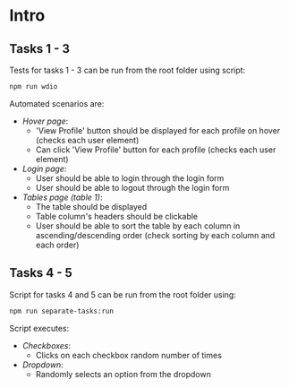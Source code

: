 # Intro

## Tasks 1 - 3
Tests for tasks 1 - 3 can be run from the root folder using script:

```bash
npm run wdio
```

Automated scenarios are:
- _Hover page_:
    - 'View Profile' button should be displayed for each profile on hover (checks each user element)
    - Can click 'View Profile' button for each profile (checks each user element)
- _Login page_:
    - User should be able to login through the login form
    - User should be able to logout through the login form
- _Tables page (table 1)_:
    - The table should be displayed
    - Table column's headers should be clickable
    - User should be able to sort the table by each column in ascending/descending order (check sorting by each column and each order)
    

## Tasks 4 - 5
Script for tasks 4 and 5 can be run from the root folder using:

```bash
npm run separate-tasks:run
```

Script executes:
- _Checkboxes_:
    - Clicks on each checkbox random number of times
- _Dropdown_:
    - Randomly selects an option from the dropdown